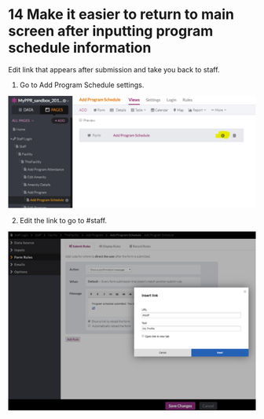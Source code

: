 # 14 Make it easier to return to main screen after inputting program schedule information

Edit link that appears after submission and take you back to staff.
1. Go to Add Program Schedule settings.

![01](images/14/01.PNG)

2. Edit the link to go to #staff.

![02](images/14/02.PNG)
